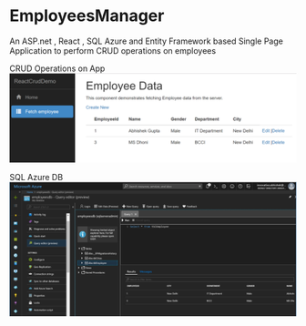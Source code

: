 # EmployeesManager
An ASP.net , React , SQL Azure and Entity Framework based Single Page Application to perform CRUD operations on employees

CRUD Operations on App
![EMployees App](https://github.com/abhiongithub/EmployeesManager/blob/master/Screens/EmployeeApp.PNG)

SQL Azure DB
![alt text](https://github.com/abhiongithub/EmployeesManager/blob/master/Screens/employeedb.PNG)
